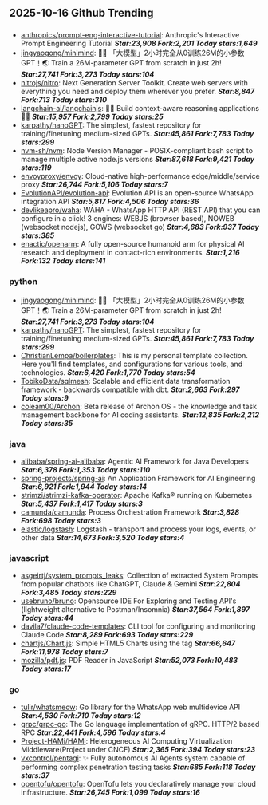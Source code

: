 ## 2025-10-16 Github Trending

### 
* [anthropics/prompt-eng-interactive-tutorial](https://github.com/anthropics/prompt-eng-interactive-tutorial): Anthropic's Interactive Prompt Engineering Tutorial ***Star:23,908 Fork:2,201 Today stars:1,649***
* [jingyaogong/minimind](https://github.com/jingyaogong/minimind): 🚀🚀 「大模型」2小时完全从0训练26M的小参数GPT！🌏 Train a 26M-parameter GPT from scratch in just 2h! ***Star:27,741 Fork:3,273 Today stars:104***
* [nitrojs/nitro](https://github.com/nitrojs/nitro): Next Generation Server Toolkit. Create web servers with everything you need and deploy them wherever you prefer. ***Star:8,847 Fork:713 Today stars:310***
* [langchain-ai/langchainjs](https://github.com/langchain-ai/langchainjs): 🦜🔗 Build context-aware reasoning applications 🦜🔗 ***Star:15,957 Fork:2,799 Today stars:25***
* [karpathy/nanoGPT](https://github.com/karpathy/nanoGPT): The simplest, fastest repository for training/finetuning medium-sized GPTs. ***Star:45,861 Fork:7,783 Today stars:299***
* [nvm-sh/nvm](https://github.com/nvm-sh/nvm): Node Version Manager - POSIX-compliant bash script to manage multiple active node.js versions ***Star:87,618 Fork:9,421 Today stars:119***
* [envoyproxy/envoy](https://github.com/envoyproxy/envoy): Cloud-native high-performance edge/middle/service proxy ***Star:26,744 Fork:5,106 Today stars:7***
* [EvolutionAPI/evolution-api](https://github.com/EvolutionAPI/evolution-api): Evolution API is an open-source WhatsApp integration API ***Star:5,817 Fork:4,506 Today stars:36***
* [devlikeapro/waha](https://github.com/devlikeapro/waha): WAHA - WhatsApp HTTP API (REST API) that you can configure in a click! 3 engines: WEBJS (browser based), NOWEB (websocket nodejs), GOWS (websocket go) ***Star:4,683 Fork:937 Today stars:385***
* [enactic/openarm](https://github.com/enactic/openarm): A fully open-source humanoid arm for physical AI research and deployment in contact-rich environments. ***Star:1,216 Fork:132 Today stars:141***

### python
* [jingyaogong/minimind](https://github.com/jingyaogong/minimind): 🚀🚀 「大模型」2小时完全从0训练26M的小参数GPT！🌏 Train a 26M-parameter GPT from scratch in just 2h! ***Star:27,741 Fork:3,273 Today stars:104***
* [karpathy/nanoGPT](https://github.com/karpathy/nanoGPT): The simplest, fastest repository for training/finetuning medium-sized GPTs. ***Star:45,861 Fork:7,783 Today stars:299***
* [ChristianLempa/boilerplates](https://github.com/ChristianLempa/boilerplates): This is my personal template collection. Here you'll find templates, and configurations for various tools, and technologies. ***Star:6,420 Fork:1,770 Today stars:54***
* [TobikoData/sqlmesh](https://github.com/TobikoData/sqlmesh): Scalable and efficient data transformation framework - backwards compatible with dbt. ***Star:2,663 Fork:297 Today stars:9***
* [coleam00/Archon](https://github.com/coleam00/Archon): Beta release of Archon OS - the knowledge and task management backbone for AI coding assistants. ***Star:12,835 Fork:2,212 Today stars:35***

### java
* [alibaba/spring-ai-alibaba](https://github.com/alibaba/spring-ai-alibaba): Agentic AI Framework for Java Developers ***Star:6,378 Fork:1,353 Today stars:110***
* [spring-projects/spring-ai](https://github.com/spring-projects/spring-ai): An Application Framework for AI Engineering ***Star:6,921 Fork:1,944 Today stars:14***
* [strimzi/strimzi-kafka-operator](https://github.com/strimzi/strimzi-kafka-operator): Apache Kafka® running on Kubernetes ***Star:5,437 Fork:1,417 Today stars:3***
* [camunda/camunda](https://github.com/camunda/camunda): Process Orchestration Framework ***Star:3,828 Fork:698 Today stars:3***
* [elastic/logstash](https://github.com/elastic/logstash): Logstash - transport and process your logs, events, or other data ***Star:14,673 Fork:3,520 Today stars:4***

### javascript
* [asgeirtj/system_prompts_leaks](https://github.com/asgeirtj/system_prompts_leaks): Collection of extracted System Prompts from popular chatbots like ChatGPT, Claude & Gemini ***Star:22,804 Fork:3,485 Today stars:229***
* [usebruno/bruno](https://github.com/usebruno/bruno): Opensource IDE For Exploring and Testing API's (lightweight alternative to Postman/Insomnia) ***Star:37,564 Fork:1,897 Today stars:44***
* [davila7/claude-code-templates](https://github.com/davila7/claude-code-templates): CLI tool for configuring and monitoring Claude Code ***Star:8,289 Fork:693 Today stars:229***
* [chartjs/Chart.js](https://github.com/chartjs/Chart.js): Simple HTML5 Charts using the <canvas> tag ***Star:66,647 Fork:11,978 Today stars:7***
* [mozilla/pdf.js](https://github.com/mozilla/pdf.js): PDF Reader in JavaScript ***Star:52,073 Fork:10,483 Today stars:17***

### go
* [tulir/whatsmeow](https://github.com/tulir/whatsmeow): Go library for the WhatsApp web multidevice API ***Star:4,530 Fork:710 Today stars:12***
* [grpc/grpc-go](https://github.com/grpc/grpc-go): The Go language implementation of gRPC. HTTP/2 based RPC ***Star:22,441 Fork:4,596 Today stars:4***
* [Project-HAMi/HAMi](https://github.com/Project-HAMi/HAMi): Heterogeneous AI Computing Virtualization Middleware(Project under CNCF) ***Star:2,365 Fork:394 Today stars:23***
* [vxcontrol/pentagi](https://github.com/vxcontrol/pentagi): ✨ Fully autonomous AI Agents system capable of performing complex penetration testing tasks ***Star:685 Fork:118 Today stars:37***
* [opentofu/opentofu](https://github.com/opentofu/opentofu): OpenTofu lets you declaratively manage your cloud infrastructure. ***Star:26,745 Fork:1,099 Today stars:16***
